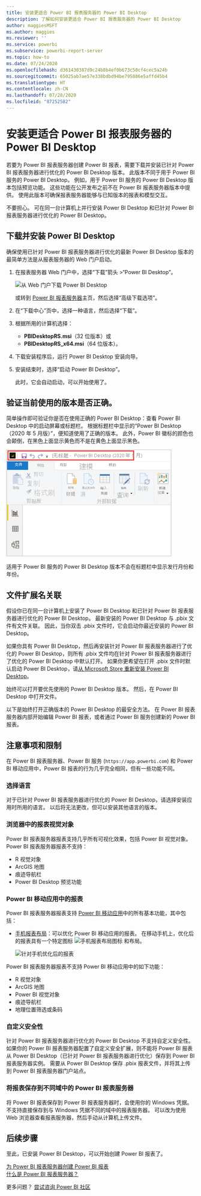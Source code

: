 ```yaml
---
title: 安装更适合 Power BI 报表服务器的 Power BI Desktop
description: 了解如何安装更适合 Power BI 报表服务器的 Power BI Desktop
author: maggiesMSFT
ms.author: maggies
ms.reviewer: ''
ms.service: powerbi
ms.subservice: powerbi-report-server
ms.topic: how-to
ms.date: 07/24/2020
ms.openlocfilehash: d361430387d9c24b8b4ef0b673c50cf4cec5a24b
ms.sourcegitcommit: 65025ab7ae57e338bdbd94be795886e5affd45b4
ms.translationtype: HT
ms.contentlocale: zh-CN
ms.lasthandoff: 07/28/2020
ms.locfileid: "87252582"
---
```

# <a name="install-power-bi-desktop-optimized-for-power-bi-report-server"></a>安装更适合 Power BI 报表服务器的 Power BI Desktop

若要为 Power BI 报表服务器创建 Power BI 报表，需要下载并安装已针对 Power BI 报表服务器进行优化的 Power BI Desktop 版本。 此版本不同于用于 Power BI 服务的 Power BI Desktop。 例如，用于 Power BI 服务的 Power BI Desktop 版本包括预览功能。 这些功能在公开发布之前不在 Power BI 报表服务器版本中提供。 使用此版本可确保报表服务器能够与已知版本的报表和模型交互。 

不要担心。 可在同一台计算机上并行安装 Power BI Desktop 和已针对 Power BI 报表服务器进行优化的 Power BI Desktop。

## <a name="download-and-install-power-bi-desktop"></a>下载并安装 Power BI Desktop

确保使用已针对 Power BI 报表服务器进行优化的最新 Power BI Desktop 版本的最简单方法是从报表服务器的 Web 门户启动。

1. 在报表服务器 Web 门户中，选择“下载”箭头 >“Power BI Desktop”。 

    ![从 Web 门户下载 Power BI Desktop](media/install-powerbi-desktop/report-server-download-web-portal.png)

    或转到 [Power BI 报表服务器](https://powerbi.microsoft.com/report-server/)主页，然后选择“高级下载选项”。

2. 在“下载中心”页中，选择一种语言，然后选择“下载”。

3. 根据所用的计算机选择： 

    - **PBIDesktopRS.msi**（32 位版本）或
    - **PBIDesktopRS_x64.msi**（64 位版本）。

1. 下载安装程序后，运行 Power BI Desktop 安装向导。

2. 安装结束时，选择“启动 Power BI Desktop”。

    此时，它会自动启动，可以开始使用了。

## <a name="verify-youre-using-the-correct-version"></a>验证当前使用的版本是否正确。
简单操作即可验证你是否在使用正确的 Power BI Desktop：查看 Power BI Desktop 中的启动屏幕或标题栏。 根据标题栏中显示的“Power BI Desktop（2020 年 5 月版）”，便知道使用了正确的版本。 此外，Power BI 徽标的颜色也会颠倒，在黑色上面显示黄色而不是在黄色上面显示黑色。

![Power BI Desktop 2020 年 5 月版](media/install-powerbi-desktop/power-bi-report-server-desktop-may-2020.png)

适用于 Power BI 服务的 Power BI Desktop 版本不会在标题栏中显示发行月份和年份。

## <a name="file-extension-association"></a>文件扩展名关联
假设你已在同一台计算机上安装了 Power BI Desktop 和已针对 Power BI 报表服务器进行优化的 Power BI Desktop。 最新安装的 Power BI Desktop 与 .pbix 文件有文件关联。 因此，当你双击 .pbix 文件时，它会启动你最近安装的 Power BI Desktop。

如果你具有 Power BI Desktop，然后再安装针对 Power BI 报表服务器进行了优化的 Power BI Desktop，则所有 .pbix 文件均在针对 Power BI 报表服务器进行了优化的 Power BI Desktop 中默认打开。 如果你更希望在打开 .pbix 文件时默认启动 Power BI Desktop，请[从 Microsoft Store 重新安装 Power BI Desktop](https://aka.ms/pbidesktopstore)。

始终可以打开要优先使用的 Power BI Desktop 版本。 然后，在 Power BI Desktop 中打开文件。

以下是始终打开正确版本的 Power BI Desktop 的最安全方法。 在 Power BI 报表服务器内部开始编辑 Power BI 报表，或者通过 Power BI 服务创建新的 Power BI 报表。

## <a name="considerations-and-limitations"></a>注意事项和限制

在 Power BI 报表服务器、Power BI 服务 (`https://app.powerbi.com`) 和 Power BI 移动应用中，Power BI 报表的行为几乎完全相同，但有一些功能不同。

### <a name="selecting-a-language"></a>选择语言

对于已针对 Power BI 报表服务器进行优化的 Power BI Desktop，请选择安装应用时所用的语言。 以后将无法更改，但可以安装其他语言的版本。

### <a name="report-visuals-in-a-browser"></a>浏览器中的报表视觉对象

Power BI 报表服务器报表支持几乎所有可视化效果，包括 Power BI 视觉对象。 Power BI 报表服务器报表不支持：

* R 视觉对象
* ArcGIS 地图
* 痕迹导航栏
* Power BI Desktop 预览功能

### <a name="reports-in-the-power-bi-mobile-apps"></a>Power BI 移动应用中的报表

Power BI 报表服务器报表支持 [Power BI 移动应用](../consumer/mobile/mobile-apps-for-mobile-devices.md)中的所有基本功能，其中包括：

* [手机报表布局](../create-reports/desktop-create-phone-report.md)：可以优化 Power BI 移动应用的报表。 在移动手机上，优化后的报表具有一个特定图标 ![手机报表布局图标](media/install-powerbi-desktop/power-bi-rs-mobile-optimized-icon.png) 和布局。
  
    ![针对手机优化后的报表](media/install-powerbi-desktop/power-bi-rs-mobile-optimized-report.png)

Power BI 报表服务器报表不支持 Power BI 移动应用中的如下功能：

* R 视觉对象
* ArcGIS 地图
* Power BI 视觉对象
* 痕迹导航栏
* 地理位置筛选或条码

### <a name="custom-security"></a>自定义安全性

针对 Power BI 报表服务器进行优化的 Power BI Desktop 不支持自定义安全性。 如果你的 Power BI 报表服务器配置了自定义安全扩展，则不能将 Power BI 报表从 Power BI Desktop（已针对 Power BI 报表服务器进行优化）保存到 Power BI 报表服务器实例。 需要从 Power BI Desktop 保存 .pbix 报表文件，并将其上传到 Power BI 报表服务器门户站点。

### <a name="saving-reports-to-a-power-bi-report-server-in-a-different-domain"></a>将报表保存到不同域中的 Power BI 报表服务器

将 Power BI 报表保存到 Power BI 报表服务器时，会使用你的 Windows 凭据。 不支持直接保存到与 Windows 凭据不同的域中的报表服务器。 可以改为使用 Web 浏览器查看报表服务器，然后手动从计算机上传文件。

## <a name="next-steps"></a>后续步骤

至此，已安装 Power BI Desktop，可以开始创建 Power BI 报表了。

[为 Power BI 报表服务器创建 Power BI 报表](quickstart-create-powerbi-report.md)  
[什么是 Power BI 报表服务器？](get-started.md)

更多问题？ [尝试咨询 Power BI 社区](https://community.powerbi.com/)

